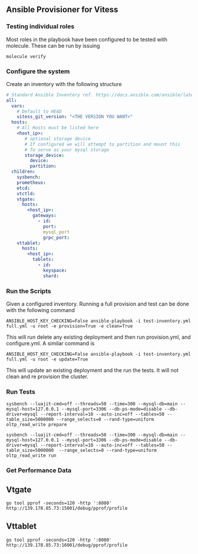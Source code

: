 ## Ansible Provisioner for Vitess

### Testing individual roles

Most roles in the playbook have been configured to be tested with molecule. These can be run by issuing

`molecule verify`

### Configure the system

Create an inventory with the following structure

```yaml
# Standard Ansible Inventory ref. https://docs.ansible.com/ansible/latest/user_guide/intro_inventory.html#inheriting-variable-values-group-variables-for-groups-of-groups
all:
  vars:
    # Default to HEAD
    vitess_git_version: "<THE VERSION YOU WANT>"
  hosts:
    # All Hosts must be listed here
    <host_ip>:
       # optional storage device
       # If configured we will attempt to partition and mount this
       # To serve as your mysql storage
       storage_device:
         device:
         partition:
  children:
    sysbench:
    prometheus:
    etcd:
    vtctld:
    vtgate:
      hosts:
        <host_ip>:
          gateways:
            - id:
              port:
              mysql_port
              grpc_port:
    vttablet:
      hosts:
        <host_ip>:
          tablets:
            - id:
              keyspace:
              shard:
```

### Run the Scripts

Given a configured inventory. Running a full provision and test can be done with the following command

`ANSIBLE_HOST_KEY_CHECKING=False ansible-playbook -i test-inventory.yml full.yml -u root -e provision=True -e clean=True`

This will run delete any existing deployment and then run provision.yml, and configure.yml. A similar command is

`ANSIBLE_HOST_KEY_CHECKING=False ansible-playbook -i test-inventory.yml full.yml -u root -e update=True`

This will update an existing deployment and the run the tests. It will not clean and re provision the cluster.

### Run Tests

`sysbench --luajit-cmd=off --threads=50 --time=300 --mysql-db=main --mysql-host=127.0.0.1 --mysql-port=3306 --db-ps-mode=disable --db-driver=mysql --report-interval=10 --auto-inc=off --tables=50 --table_size=5000000 --range_selects=0 --rand-type=uniform oltp_read_write prepare`

`sysbench --luajit-cmd=off --threads=50 --time=300 --mysql-db=main --mysql-host=127.0.0.1 --mysql-port=3306 --db-ps-mode=disable --db-driver=mysql --report-interval=10 --auto-inc=off --tables=50 --table_size=5000000  --range_selects=0 --rand-type=uniform oltp_read_write run`

### Get Performance Data

## Vtgate

`go tool pprof -seconds=120 -http ':8080' http://139.178.85.73:15001/debug/pprof/profile`

## Vttablet

`go tool pprof -seconds=120 -http ':8080' http://139.178.85.73:16001/debug/pprof/profile`

